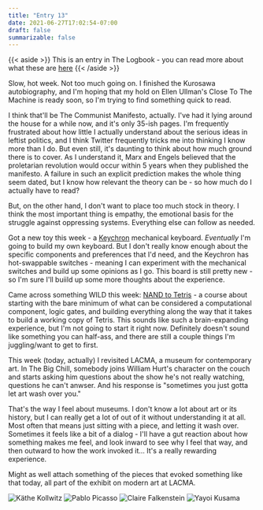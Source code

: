 ```yaml
---
title: "Entry 13"
date: 2021-06-27T17:02:54-07:00
draft: false
summarizable: false
---
```


{{< aside >}} This is an entry in The Logbook - you can read more about what these are [here](/posts/logbook) {{< /aside >}}

Slow, hot week. Not too much going on. I finished the Kurosawa autobiography, and I'm hoping that my hold on Ellen Ullman's Close To The Machine is ready soon, so I'm trying to find something quick to read.

I think that'll be The Communist Manifesto, actually. I've had it lying around the house for a while now, and it's only 35-ish pages. I'm frequently frustrated about how little I actually understand about the serious ideas in leftist politics, and I think Twitter frequently tricks me into thinking I know more than I do. But even still, it's daunting to think about how much ground there is to cover. As I understand it, Marx and Engels believed that the proletarian revolution would occur within 5 years when they published the manifesto. A failure in such an explicit prediction makes the whole thing seem dated, but I know how relevant the theory can be - so how much do I actually have to read?

But, on the other hand, I don't want to place too much stock in theory. I think the most important thing is empathy, the emotional basis for the struggle against oppressing systems. Everything else can follow as needed.

Got a new toy this week - a [Keychron](https://www.keychron.com/products/keychron-k2-hot-swappable-wireless-mechanical-keyboard) mechanical keyboard. _Eventually_ I'm going to build my own keyboard. But I don't really know enough about the specific components and preferences that I'd need, and the Keychron has hot-swappable switches - meaning I can experiment with the mechanical switches and build up some opinions as I go. This board is still pretty new - so I'm sure I'll buiild up some more thoughts about the experience.

Came across something WILD this week: [NAND to Tetris](https://www.nand2tetris.org/) - a course about starting with the bare minimum of what can be considered a computational component, logic gates, and building everything along the way that it takes to build a working copy of Tetris. This sounds like such a brain-expanding experience, but I'm not going to start it right now. Definitely doesn't sound like something you can half-ass, and there are still a couple things I'm juggling/want to get to first.

This week (today, actually) I revisited LACMA, a museum for contemporary art. In The Big Chill, somebody joins William Hurt's character on the couch and starts asking him questions about the show he's not really watching, questions he can't anwser. And his response is "sometimes you just gotta let art wash over you."

That's the way I feel about museums. I don't know a lot about art or its history, but I can really get a lot of out of it without understanding it at all. Most often that means just sitting with a piece, and letting it wash over. Sometimes it feels like a bit of a dialog - I'll have a gut reaction about how something makes me feel, and look inward to see why I feel that way, and then outward to how the work invoked it... It's a really rewarding experience.

Might as well attach something of the pieces that evoked something like that today, all part of the exhibit on modern art at LACMA.

![Käthe Kollwitz](/images/kollwitz.webp)
![Pablo Picasso](/images/picasso.webp)
![Claire Falkenstein](/images/falkenstein.webp)
![Yayoi Kusama](/images/kusama.webp)
